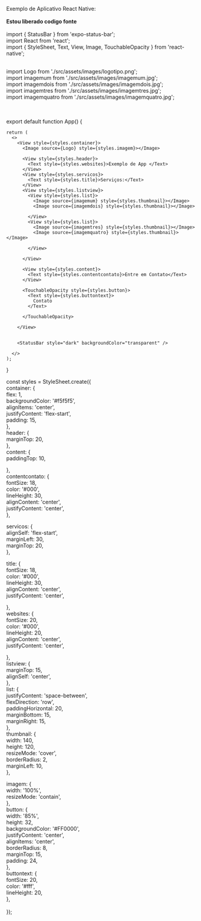 Exemplo de Aplicativo React Native:
<br>
<br>
<b>Estou liberado codigo fonte</b>
<br>
<br>
import { StatusBar } from 'expo-status-bar';<br>
import React from 'react';<br>
import { StyleSheet, Text, View, Image, TouchableOpacity } from 'react-native';<br>
<br>

import Logo       from './src/assets/images/logotipo.png';
<br>
import imagemum   from './src/assets/images/imagemum.jpg';
<br>
import imagemdois from './src/assets/images/imagemdois.jpg';<br>
import imagemtres from './src/assets/images/imagemtres.jpg';<br>
import imagemquatro from './src/assets/images/imagemquatro.jpg';<br>

<br><br>
export default function App() {

    return (
      <>
        <View style={styles.container}>
          <Image source={Logo} style={styles.imagem}></Image>

          <View style={styles.header}>
            <Text style={styles.websites}>Exemplo de App </Text>
          </View>
          <View style={styles.servicos}>
            <Text style={styles.title}>Serviços:</Text>
          </View>
          <View style={styles.listview}>
            <View style={styles.list}>
              <Image source={imagemum} style={styles.thumbnail}></Image>
              <Image source={imagemdois} style={styles.thumbnail}></Image>

            </View>
            <View style={styles.list}>
              <Image source={imagemtres} style={styles.thumbnail}></Image>
              <Image source={imagemquatro} style={styles.thumbnail}></Image>

            </View>

          </View>

          <View style={styles.content}>
            <Text style={styles.contentcontato}>Entre em Contato</Text>
          </View>

          <TouchableOpacity style={styles.button}>
            <Text style={styles.buttontext}>
              Contato
            </Text>

          </TouchableOpacity>

        </View>


        <StatusBar style="dark" backgroundColor="transparent" />

      </>
    );
}

const styles = StyleSheet.create({<br>
  container: {<br>
    flex: 1,<br>
    backgroundColor: '#f5f5f5',<br>
    alignItems: 'center',<br>
    justifyContent: 'flex-start',<br>
    padding: 15,<br>
  },<br>
  header: {<br>
    marginTop: 20,<br>
  },<br>
  content: {<br>
    paddingTop: 10,<br>

  },<br>
  contentcontato: {<br>
    fontSize: 18,<br>
    color: '#000',<br>
    lineHeight: 30,<br>
    alignContent: 'center',<br>
    justifyContent: 'center',<br>
  },<br>

  servicos: {<br>
    alignSelf: 'flex-start',<br>
    marginLeft: 30,<br>
    marginTop: 20,<br>
  },<br>

  title: {<br>
    fontSize: 18,<br>
    color: '#000',<br>
    lineHeight: 30,<br>
    alignContent: 'center',<br>
    justifyContent: 'center',<br>

  },<br>
  websites: {<br>
    fontSize: 20,<br>
    color: '#000',<br>
    lineHeight: 20,<br>
    alignContent: 'center',<br>
    justifyContent: 'center',<br>

  },<br>
  listview: {<br>
    marginTop: 15,<br>
    alignSelf: 'center',<br>
  },<br>
  list: {<br>
    justifyContent: 'space-between',<br>
    flexDirection: 'row',<br>
    paddingHorizontal: 20,<br>
    marginBottom: 15,<br>
    marginRight: 15,<br>
  },<br>
  thumbnail: {<br>
    width: 140,<br>
    height: 120,<br>
    resizeMode: 'cover',<br>
    borderRadius: 2,<br>
    marginLeft: 10,<br>
  },<br>

  imagem: {<br>
    width: '100%',<br>
    resizeMode: 'contain',<br>
  },<br>
  button: {<br>
    width: '85%',<br>
    height: 32,<br>
    backgroundColor: '#FF0000',<br>
    justifyContent: 'center',<br>
    alignItems: 'center',<br>
    borderRadius: 8,<br>
    marginTop: 15,<br>
    padding: 24,<br>
  },<br>
  buttontext: {<br>
    fontSize: 20,<br>
    color: '#fff',<br>
    lineHeight: 20,<br>
  },<br>
<br>
});<br>

